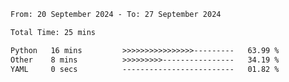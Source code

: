 <!--START_SECTION:waka-->

```txt
From: 20 September 2024 - To: 27 September 2024

Total Time: 25 mins

Python   16 mins         >>>>>>>>>>>>>>>>---------   63.99 %
Other    8 mins          >>>>>>>>>----------------   34.19 %
YAML     0 secs          -------------------------   01.82 %
```

<!--END_SECTION:waka-->
